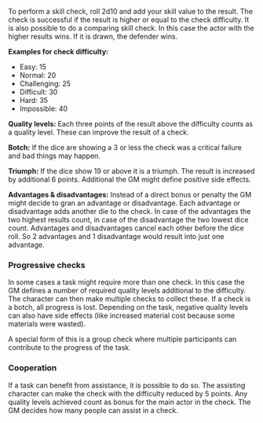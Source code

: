 To perform a skill check, roll 2d10 and add your skill value to the result.
The check is successful if the result is higher or equal to the check difficulty.
It is also possible to do a comparing skill check. 
In this case the actor with the higher results wins.
If it is drawn, the defender wins.

**Examples for check difficulty:**
* Easy: 15
* Normal: 20
* Challenging: 25
* Difficult: 30
* Hard: 35
* Impossible: 40

**Quality levels:** Each three points of the result above the difficulty counts as a quality level.
These can improve the result of a check.

**Botch:** If the dice are showing a 3 or less the 
check was a critical failure and bad things may happen.

**Triumph:** If the dice show 19 or above it is a triumph.
The result is increased by additional 6 points.
Additional the GM might define positive side effects.

**Advantages & disadvantages:** Instead of a direct bonus or penalty the GM might
decide to gran an advantage or disadvantage. Each advantage or disadvantage adds
another die to the check. In case of the advantages the two highest results count,
in case of the disadvantage the two lowest dice count.
Advantages and disadvantages cancel each other before the dice roll.
So 2 advantages and 1 disadvantage would result into just one advantage.

### Progressive checks

In some cases a task might require more than one check.
In this case the GM defines a number of required quality 
levels additional to the difficulty.
The character can then make multiple checks to collect these.
If a check is a botch, all progress is lost.
Depending on the task, negative quality levels can also have
side effects (like increased material cost because some materials were wasted).

A special form of this is a group check where multiple participants 
can contribute to the progress of the task. 

### Cooperation

If a task can benefit from assistance, it is possible to do so.
The assisting character can make the check with the difficulty
reduced by 5 points. Any quality levels achieved count as 
bonus for the main actor in the check. The GM decides how
many people can assist in a check.